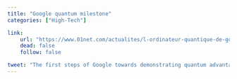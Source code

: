 ```yaml
---
title: "Google quantum milestone"
categories: ["High-Tech"]

link:
    url: "https://www.01net.com/actualites/l-ordinateur-quantique-de-google-100-millions-de-fois-plus-rapide-qu-une-machine-classique-935647.html"
    dead: false
    follow: false

tweet: "The first steps of Google towards demonstrating quantum advantage"
---
```

